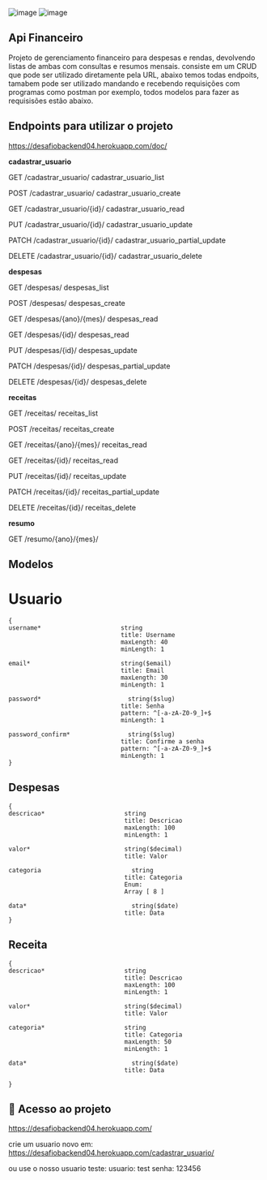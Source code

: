 ![image](https://img.shields.io/badge/Python-14354C?style=for-the-badge&logo=python&logoColor=white)
![image](https://img.shields.io/badge/Django-092E20?style=for-the-badge&logo=django&logoColor=white)


##  Api Financeiro

Projeto de gerenciamento financeiro para despesas e rendas, devolvendo listas de ambas com consultas e resumos mensais.
consiste em um  CRUD que pode ser utilizado diretamente pela URL, abaixo temos todas endpoits, tamabem pode ser utilizado mandando e recebendo requisições com programas como postman por exemplo, todos modelos para fazer as requisisões estão abaixo.


## Endpoints para utilizar o projeto

https://desafiobackend04.herokuapp.com/doc/

<b>cadastrar_usuario</b>


GET
/cadastrar_usuario/
cadastrar_usuario_list


POST
/cadastrar_usuario/
cadastrar_usuario_create


GET
/cadastrar_usuario/{id}/
cadastrar_usuario_read


PUT
/cadastrar_usuario/{id}/
cadastrar_usuario_update


PATCH
/cadastrar_usuario/{id}/
cadastrar_usuario_partial_update


DELETE
/cadastrar_usuario/{id}/
cadastrar_usuario_delete

<b>despesas</b>


GET
/despesas/
despesas_list


POST
/despesas/
despesas_create


GET
/despesas/{ano}/{mes}/
despesas_read


GET
/despesas/{id}/
despesas_read


PUT
/despesas/{id}/
despesas_update


PATCH
/despesas/{id}/
despesas_partial_update


DELETE
/despesas/{id}/
despesas_delete

<b>receitas</b>


GET
/receitas/
receitas_list


POST
/receitas/
receitas_create


GET
/receitas/{ano}/{mes}/
receitas_read


GET
/receitas/{id}/
receitas_read


PUT
/receitas/{id}/
receitas_update


PATCH
/receitas/{id}/
receitas_partial_update


DELETE
/receitas/{id}/
receitas_delete

<b>resumo</b>

GET
/resumo/{ano}/{mes}/


## Modelos

# Usuario
```
{
username*                      string
                               title: Username
                               maxLength: 40
                               minLength: 1
                               
email*	                       string($email)          
                               title: Email
                               maxLength: 30
                               minLength: 1
                               
password*	                     string($slug)        
                               title: Senha                   
                               pattern: ^[-a-zA-Z0-9_]+$
                               minLength: 1
                               
password_confirm*	             string($slug)
                               title: Confirme a senha        
                               pattern: ^[-a-zA-Z0-9_]+$
                               minLength: 1 
}
```

## Despesas
```
{
descricao*	                    string
                                title: Descricao
                                maxLength: 100
                                minLength: 1
                                
valor*	                        string($decimal)
                                title: Valor     

categoria	                      string
                                title: Categoria
                                Enum:
                                Array [ 8 ]
                                
data*	                          string($date)
                                title: Data 
}
```

## Receita
```
{
descricao*	                    string               
                                title: Descricao
                                maxLength: 100
                                minLength: 1
                                
valor*	                        string($decimal)
                                title: Valor
                                
categoria*	                    string
                                title: Categoria
                                maxLength: 50
                                minLength: 1
                                
data*	                          string($date)
                                title: Data
 
}
```

## 📁 Acesso ao projeto

https://desafiobackend04.herokuapp.com/

crie um usuario novo em: 
https://desafiobackend04.herokuapp.com/cadastrar_usuario/

ou use o nosso usuario teste:
usuario: test
senha: 123456

